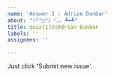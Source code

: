 ```yaml
---
name: 'Answer 3 : Adrian Dunbar'
about: "(╯°□°）╯︵ ┻━┻"
title: quiz|173|Adrian Dunbar
labels: ''
assignees: ''

---
```


Just click 'Submit new issue'.
